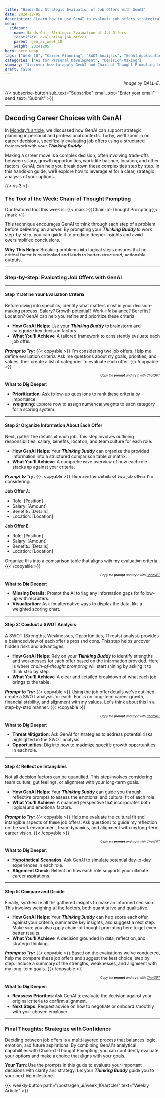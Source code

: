 ```yaml
---
title: "Hands-On: Strategic Evaluation of Job Offers with GenAI"
date: 2024-12-05
description: "Learn how to use GenAI to evaluate job offers strategically by analyzing each option's strengths, weaknesses, opportunities, and risks."
menu:
  sidebar:
    name: Hands-On - Strategic Evaluation of Job Offers
    identifier: evaluating_job_offers
    parent: gen_ai_week_10
    weight: 20241205
hero: hero.webp
tags: ["Week 10", "Career Planning", "SWOT Analysis", "GenAI Applications"]
categories: ["AI for Personal Development", "Decision-Making"]
summary: "Discover how to apply GenAI and Chain of Thought Prompting to make smarter, more informed career decisions."
draft: false
---
```


<p style="text-align: right;">
<em>Image by DALL-E.</em>
</p>

{{< subscribe-button sub_text="Subscribe" email_text="Enter your email" send_text="Submit" >}}

---

## Decoding Career Choices with GenAI

In [Monday's article](/posts/gen_ai/week_10/article/), we discussed how GenAI can support strategic planning in personal and professional contexts. Today, we'll zoom in on career decisions, specifically evaluating job offers using a structured framework with your ***Thinking Buddy***.

Making a career move is a complex decision, often involving trade-offs between salary, growth opportunities, work-life balance, location, and other factors. GenAI, can help you break down these complexities step by step. In this hands-on guide, we'll explore how to leverage AI for a clear, strategic analysis of your options.

{{< vs 3 >}}

### The Tool of the Week: Chain-of-Thought Prompting

Our featured tool this week is:
{{< mark >}}Chain-of-Thought Prompting{{< /mark >}}

This technique encourages GenAI to think through each step of a problem before delivering an answer. By prompting your ***Thinking Buddy*** to work step-by-step, you can guide it to produce deeper insights and avoid oversimplified conclusions.

**Why This Helps**: Breaking problems into logical steps ensures that no critical factor is overlooked and leads to better-structured, actionable outputs.

---

### Step-by-Step: Evaluating Job Offers with GenAI

---

#### Step 1: Define Your Evaluation Criteria

Before diving into specifics, identify what matters most in your decision-making process. Salary? Growth potential? Work-life balance? Benefits? Location? GenAI can help you refine and prioritize these criteria.

- **How GenAI Helps**: Use your ***Thinking Buddy*** to brainstorm and categorize key decision factors.
- **What You'll Achieve**: A tailored framework to consistently evaluate each job offer.

**_Prompt to Try:_**
{{< copyable >}}
I'm considering two job offers. Help me define evaluation criteria. Ask me questions about my goals, priorities, and values, then create a list of categories to evaluate each offer.
{{< /copyable >}}

<p style="text-align: right; font-size: 10px;">
<em>Copy the <b>prompt</b> and try it with <a href="https://chatgpt.com">ChatGPT</a></em>
</p>

**What to Dig Deeper**:
- **Prioritization**: Ask follow-up questions to rank these criteria by importance.
- **Weighting**: Explore how to assign numerical weights to each category for a scoring system.

---

#### Step 2: Organize Information About Each Offer

Next, gather the details of each job. This step involves outlining responsibilities, salary, benefits, location, and team culture for each role.

- **How GenAI Helps**: Your ***Thinking Buddy*** can organize the provided information into a structured comparison table or matrix.
- **What You'll Achieve**: A comprehensive overview of how each role stacks up against your criteria.

**_Prompt to Try:_**
{{< copyable >}}
Here are the details of two job offers I'm considering:

**Job Offer A**:
- Role: [Position]
- Salary: [Amount]
- Benefits: [Details]
- Location: [Location]

**Job Offer B**:
- Role: [Position]
- Salary: [Amount]
- Benefits: [Details]
- Location: [Location]

Organize this into a comparison table that aligns with my evaluation criteria.
{{< /copyable >}}

<p style="text-align: right; font-size: 10px;">
<em>Copy the <b>prompt</b> and try it with <a href="https://chatgpt.com">ChatGPT</a></em>
</p>

**What to Dig Deeper**:
- **Missing Details**: Prompt the AI to flag any information gaps for follow-up with recruiters.
- **Visualization**: Ask for alternative ways to display the data, like a weighted scoring chart.

---

#### Step 3: Conduct a SWOT Analysis

A SWOT (Strengths, Weaknesses, Opportunities, Threats) analysis provides a balanced view of each offer's pros and cons. This step helps uncover hidden risks and advantages.

- **How GenAI Helps**: Rely on your ***Thinking Buddy*** to identify strengths and weaknesses for each offer based on the information provided. Here is where *chain-of-thought prompting* will start shining by asking it to think step by step.
- **What You'll Achieve**: A clear and detailed breakdown of what each job brings to the table.

**_Prompt to Try:_**
{{< copyable >}}
Using the job offer details we've outlined, create a SWOT analysis for each. Focus on long-term career growth, financial stability, and alignment with my values. Let's think about this in a step-by-step manner.
{{< /copyable >}}

<p style="text-align: right; font-size: 10px;">
<em>Copy the <b>prompt</b> and try it with <a href="https://chatgpt.com">ChatGPT</a></em>
</p>

**What to Dig Deeper**:
- **Threat Mitigation**: Ask GenAI for strategies to address potential risks highlighted in the SWOT analysis.
- **Opportunities**: Dig into how to maximize specific growth opportunities in each role.

---

#### Step 4: Reflect on Intangibles

Not all decision factors can be quantified. This step involves considering team culture, gut feelings, or alignment with your long-term goals.

- **How GenAI Helps**: Your ***Thinking Buddy*** can guide you through reflective prompts to assess the emotional and cultural fit of each role.
- **What You'll Achieve**: A nuanced perspective that incorporates both logical and emotional factors.

**_Prompt to Try:_**
{{< copyable >}}
Help me evaluate the cultural fit and intangible aspects of these job offers. Ask questions to guide my reflection on the work environment, team dynamics, and alignment with my long-term career vision.
{{< /copyable >}}

<p style="text-align: right; font-size: 10px;">
<em>Copy the <b>prompt</b> and try it with <a href="https://chatgpt.com">ChatGPT</a></em>
</p>

**What to Dig Deeper**:
- **Hypothetical Scenarios**: Ask GenAI to simulate potential day-to-day experiences in each role.
- **Alignment Check**: Reflect on how each role supports your ultimate career aspirations.

---

#### Step 5: Compare and Decide

Finally, synthesize all the gathered insights to make an informed decision. This involves weighing all the factors, both quantitative and qualitative.

- **How GenAI Helps**: Your ***Thinking Buddy*** can help score each offer against your criteria, summarize key insights, and suggest a next step. Make sure you also apply chain-of-thought prompting here to get even better results.
- **What You'll Achieve**: A decision grounded in data, reflection, and strategic thinking.

**_Prompt to Try:_**
{{< copyable >}}
Based on the evaluations we've conducted, help me compare these job offers and suggest the best choice, step by step. Include a summary of the strengths, weaknesses, and alignment with my long-term goals.
{{< /copyable >}}

<p style="text-align: right; font-size: 10px;">
<em>Copy the <b>prompt</b> and try it with <a href="https://chatgpt.com">ChatGPT</a></em>
</p>

**What to Dig Deeper**:
- **Reassess Priorities**: Ask GenAI to evaluate the decision against your original criteria to confirm alignment.
- **Next Steps**: Request advice on how to negotiate or onboard smoothly with your chosen employer.

---

### Final Thoughts: Strategize with Confidence

Deciding between job offers is a multi-layered process that balances logic, emotion, and future aspirations. By combining GenAI's analytical capabilities with Chain-of-Thought Prompting, you can confidently evaluate your options and make a choice that aligns with your goals.

**Your Turn**: Use the prompts in this guide to evaluate your important decisions with clarity and strategy. Let your ***Thinking Buddy*** guide you to your next big milestone.

{{< weekly-button path="/posts/gen_ai/week_10/article/" text="Weekly Article" >}}